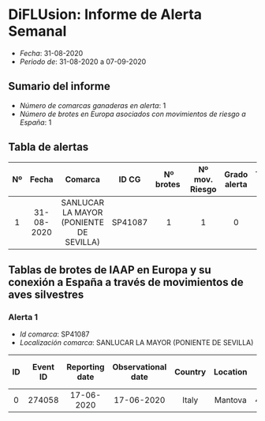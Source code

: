 # DiFLUsion: Informe de Alerta Semanal 

 - *Fecha*: 31-08-2020
 - *Periodo de*: 31-08-2020 a 07-09-2020

## Sumario del informe 
 - *Número de comarcas ganaderas en alerta*: 1
 - *Número de brotes en Europa asociados con movimientos de riesgo a España*: 1

## Tabla de alertas 
| Nº | Fecha  | Comarca  | ID CG | Nº brotes | Nº mov. Riesgo | Grado alerta | Temperatura estimada  | Supervivencia del virus en días |
|:-:|:-------:|:-----:|:-----:|:-----:|:-----:|:-----:|:-----:|:-----:|
|1|31-08-2020|SANLUCAR LA MAYOR (PONIENTE DE SEVILLA)|SP41087|1|1|0|20.13|6.4633|


## Tablas de brotes de IAAP en Europa y su conexión a España a través de  movimientos de aves silvestres

### Alerta 1 
- *Id comarca*: SP41087
- *Localización comarca*: SANLUCAR LA MAYOR (PONIENTE DE SEVILLA)

| ID | Event ID | Reporting date |Observational date |Country |Location | Latitud | Longitud | An. Type | Species | Cases | Deaths | Especie movimiento |Cód.  Especie | Prob mov semanal |
|:---:|:---------:|:-------------------:|:----------------:|:---------------------:|:-------------------------:|:------------:|:-----------:|:-------------:|:------------------------:|:--------:|:--------:|:----------------:|:--------------:|:------------------:|
| 0| 274058|17-06-2020|17-06-2020|Italy|Mantova|45.17008|10.671604|Domestic|Domestic Ostrich|||Anas penelope|1790|0.0254|
